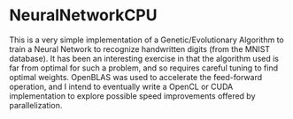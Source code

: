 # NeuralNetworkCPU

This is a very simple implementation of a Genetic/Evolutionary Algorithm to train a Neural Network to recognize handwritten digits (from the MNIST database). It has been an interesting exercise in that the algorithm used is far from optimal for such a problem, and so requires careful tuning to find optimal weights. OpenBLAS was used to accelerate the feed-forward operation, and I intend to eventually write a OpenCL or CUDA implementation to explore possible speed improvements offered by parallelization.
